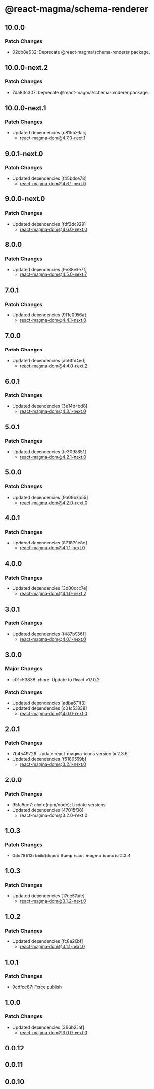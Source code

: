 # @react-magma/schema-renderer

## 10.0.0

### Patch Changes

- 02db8e632: Deprecate @react-magma/schema-renderer package.

## 10.0.0-next.2

### Patch Changes

- 7da83c307: Deprecate @react-magma/schema-renderer package.

## 10.0.0-next.1

### Patch Changes

- Updated dependencies [c815b89ac]
  - react-magma-dom@4.7.0-next.1

## 9.0.1-next.0

### Patch Changes

- Updated dependencies [f45bdde78]
  - react-magma-dom@4.6.1-next.0

## 9.0.0-next.0

### Patch Changes

- Updated dependencies [fdf2dc929]
  - react-magma-dom@4.6.0-next.0

## 8.0.0

### Patch Changes

- Updated dependencies [9e38e9e7f]
  - react-magma-dom@4.5.0-next.7

## 7.0.1

### Patch Changes

- Updated dependencies [9f1e0956a]
  - react-magma-dom@4.4.1-next.0

## 7.0.0

### Patch Changes

- Updated dependencies [ab6ffd4ed]
  - react-magma-dom@4.4.0-next.2

## 6.0.1

### Patch Changes

- Updated dependencies [3e14d4bd8]
  - react-magma-dom@4.3.1-next.0

## 5.0.1

### Patch Changes

- Updated dependencies [fc3098851]
  - react-magma-dom@4.2.1-next.0

## 5.0.0

### Patch Changes

- Updated dependencies [9a09b8b55]
  - react-magma-dom@4.2.0-next.0

## 4.0.1

### Patch Changes

- Updated dependencies [871820e8d]
  - react-magma-dom@4.1.1-next.0

## 4.0.0

### Patch Changes

- Updated dependencies [3d00dcc7e]
  - react-magma-dom@4.1.0-next.2

## 3.0.1

### Patch Changes

- Updated dependencies [f487b936f]
  - react-magma-dom@4.0.1-next.0

## 3.0.0

### Major Changes

- c01c53838: chore: Update to React v17.0.2

### Patch Changes

- Updated dependencies [adba671f3]
- Updated dependencies [c01c53838]
  - react-magma-dom@4.0.0-next.0

## 2.0.1

### Patch Changes

- 7b4549726: Update react-magma-icons version to 2.3.6
- Updated dependencies [f5189569b]
  - react-magma-dom@3.2.1-next.0

## 2.0.0

### Patch Changes

- 95fc5ae7: chore(npm/node): Update versions
- Updated dependencies [47015f38]
  - react-magma-dom@3.2.0-next.0

## 1.0.3

### Patch Changes

- 0de78513: build(deps): Bump react-magma-icons to 2.3.4

## 1.0.3

### Patch Changes

- Updated dependencies [17ee57afe]
  - react-magma-dom@3.1.2-next.0

## 1.0.2

### Patch Changes

- Updated dependencies [fc8a20bf]
  - react-magma-dom@3.1.1-next.0

## 1.0.1

### Patch Changes

- 9cdfce87: Force publish

## 1.0.0

### Patch Changes

- Updated dependencies [366b25af]
  - react-magma-dom@3.0.0-next.0

## 0.0.12

## 0.0.11

## 0.0.10
